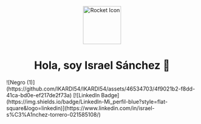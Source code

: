 <p align="center">
  <img src="https://example.com/rocket_icon.png" alt="Rocket Icon" width="100" height="100">
</p>

<h1 align="center">Hola, soy Israel Sánchez 👋</h1>
![Negro (1)](https://github.com/IKARDI54/IKARDI54/assets/46534703/4f9021b2-f8dd-41ca-bd0e-ef217de2f73a)
[![LinkedIn Badge](https://img.shields.io/badge/LinkedIn-Mi_perfil-blue?style=flat-square&logo=linkedin)](https://www.linkedin.com/in/israel-s%C3%A1nchez-torrero-021585108/)

<!--
**IKARDI54/IKARDI54** is a ✨ _special_ ✨ repository because its `README.md` (this file) appears on your GitHub profile.

Here are some ideas to get you started:

- 🔭 I’m currently working on ...
- 🌱 I’m currently learning ...
- 👯 I’m looking to collaborate on ...
- 🤔 I’m looking for help with ...
- 💬 Ask me about ...
- 📫 How to reach me: ...
- 😄 Pronouns: ...
- ⚡ Fun fact: ...
-->
